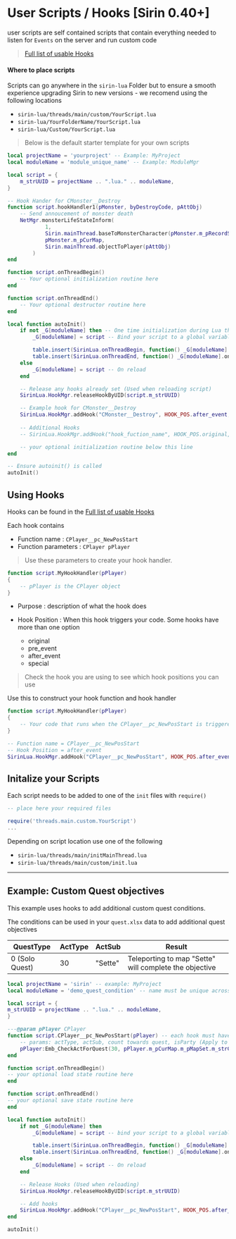 # User Scripts / Hooks [Sirin 0.40+]

user scripts are self contained scripts that contain everything needed to listen for `Events` on the server and run custom code

> [Full list of usable Hooks](lua/hooks.md)


#### Where to place scripts

Scripts can go anywhere in the `sirin-lua` Folder but to ensure a smooth experience upgrading Sirin to new versions - we recomend using the following locations

* `sirin-lua/threads/main/custom/YourScript.lua`
* `sirin-lua/YourFolderName/YourScript.lua`
* `sirin-lua/Custom/YourScript.lua`

> Below is the default starter template for your own scripts

```lua
local projectName = 'yourproject' -- Example: MyProject
local moduleName = 'module_unique_name' -- Example: ModuleMgr

local script = {
    m_strUUID = projectName .. ".lua." .. moduleName,
}

-- Hook Hander for CMonster__Destroy
function script.hookHandler1(pMonster, byDestroyCode, pAttObj) 
	-- Send annoucement of monster death
	NetMgr.monsterLifeStateInform(
            1,
            Sirin.mainThread.baseToMonsterCharacter(pMonster.m_pRecordSet), 
            pMonster.m_pCurMap, 
            Sirin.mainThread.objectToPlayer(pAttObj)
        )
end

function script.onThreadBegin()
    -- Your optional initialization routine here
end

function script.onThreadEnd()
	-- Your optional destructor routine here
end

local function autoInit()
    if not _G[moduleName] then -- One time initialization during Lua thread life
        _G[moduleName] = script -- Bind your script to a global variable. Variable name must be unique.

        table.insert(SirinLua.onThreadBegin, function() _G[moduleName].onThreadBegin() end)
        table.insert(SirinLua.onThreadEnd, function() _G[moduleName].onThreadEnd() end)
    else
        _G[moduleName] = script -- On reload 
    end

	-- Release any hooks already set (Used when reloading script)
    SirinLua.HookMgr.releaseHookByUID(script.m_strUUID)

	-- Example hook for CMonster__Destroy
    SirinLua.HookMgr.addHook("CMonster__Destroy", HOOK_POS.after_event, script.m_strUUID, script.hookHandler1)
    
	-- Additional Hooks
	-- SirinLua.HookMgr.addHook("hook_fuction_name", HOOK_POS.original, script.m_strUUID, script.hookHandler2)

    -- your optional initialization routine below this line
end

-- Ensure autoinit() is called
autoInit()
```
## Using Hooks
Hooks can be found in the [Full list of usable Hooks](lua/hooks.md)

Each hook contains

* Function name  : `CPlayer__pc_NewPosStart`
* Function parameters : `CPlayer pPlayer`

> Use these parameters to create your hook handler. 

```lua
function script.MyHookHandler(pPlayer) 
{
	-- pPlayer is the CPlayer object
}
```

* Purpose : description of what the hook does
* Hook Position : When this hook triggers your code. Some hooks have more than one option

	* original
	* pre_event
	* after_event
	* special

> Check the hook you are using to see which hook positions you can use

Use this to construct your hook function and hook handler

```lua
function script.MyHookHandler(pPlayer)
{
	-- Your code that runs when the CPlayer__pc_NewPosStart is triggered
}

-- Function name = CPlayer__pc_NewPosStart
-- Hook Position = after_event
SirinLua.HookMgr.addHook("CPlayer__pc_NewPosStart", HOOK_POS.after_event, script.m_strUUID, script.MyHookHandler)
```

## Initalize your Scripts

Each script needs to be added to one of the `init` files with `require()`

```lua
-- place here your required files

require('threads.main.custom.YourScript')
...
```

Depending on script location use one of the following

* `sirin-lua/threads/main/initMainThread.lua`
* `sirin-lua/threads/main/custom/init.lua`

***

## Example: Custom Quest objectives

This example uses hooks to add additional custom quest conditions. 

The conditions can be used in your `quest.xlsx` data to add additional quest objectives

|QuestType | ActType | ActSub | Result   |
|---|---|---|---|
| 0 (Solo Quest) | 30  | "Sette" | Teleporting to map "Sette" will complete the objective |

```lua
local projectName = 'sirin' -- example: MyProject
local moduleName = 'demo_quest_condition' -- name must be unique across all the code.

local script = {
m_strUUID = projectName .. ".lua." .. moduleName,
}

---@param pPlayer CPlayer
function script.CPlayer__pc_NewPosStart(pPlayer) -- each hook must have own handler
    -- params: actType, actSub, count towards quest, isParty (Apply to rest of party)
    pPlayer:Emb_CheckActForQuest(30, pPlayer.m_pCurMap.m_pMapSet.m_strCode, 1, false)
end

function script.onThreadBegin()
-- your optional load state routine here
end

function script.onThreadEnd()
-- your optional save state routine here
end

local function autoInit()
    if not _G[moduleName] then
        _G[moduleName] = script -- bind your script to a global variable. moduleName name must be unique.

        table.insert(SirinLua.onThreadBegin, function() _G[moduleName].onThreadBegin() end)
        table.insert(SirinLua.onThreadEnd, function() _G[moduleName].onThreadEnd() end)
    else
        _G[moduleName] = script -- On reload 
    end

    -- Release Hooks (Used when reloading)
    SirinLua.HookMgr.releaseHookByUID(script.m_strUUID)

    -- Add hooks
    SirinLua.HookMgr.addHook("CPlayer__pc_NewPosStart", HOOK_POS.after_event, script.m_strUUID, script.CPlayer__pc_NewPosStart)
end

autoInit()
```